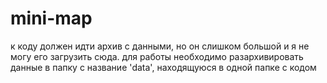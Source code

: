 # mini-map





к коду должен идти архив с данными, но он слишком большой и я не могу его загрузить сюда. для работы необходимо разархивировать данные в папку с название 'data', находящуюся в одной папке с кодом
